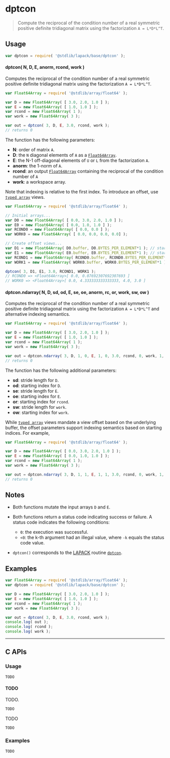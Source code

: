 <!--

@license Apache-2.0

Copyright (c) 2024 The Stdlib Authors.

Licensed under the Apache License, Version 2.0 (the "License");
you may not use this file except in compliance with the License.
You may obtain a copy of the License at

   http://www.apache.org/licenses/LICENSE-2.0

Unless required by applicable law or agreed to in writing, software
distributed under the License is distributed on an "AS IS" BASIS,
WITHOUT WARRANTIES OR CONDITIONS OF ANY KIND, either express or implied.
See the License for the specific language governing permissions and
limitations under the License.

-->

# dptcon

> Compute the reciprocal of the condition number of a real symmetric positive definite tridiagonal matrix using the factorization `A = L*D*L^T`.

<section class = "usage">

## Usage

```javascript
var dptcon = require( '@stdlib/lapack/base/dptcon' );
```

#### dptcon( N, D, E, anorm, rcond, work )

Computes the reciprocal of the condition number of a real symmetric positive definite tridiagonal matrix using the factorization `A = L*D*L^T`.

```javascript
var Float64Array = require( '@stdlib/array/float64' );

var D = new Float64Array( [ 3.0, 2.0, 1.0 ] );
var E = new Float64Array( [ 1.0, 1.0 ] );
var rcond = new Float64Array( 1 );
var work = new Float64Array( 3 );

var out = dptcon( 3, D, E, 3.0, rcond, work );
// returns 0
```

The function has the following parameters:

-   **N**: order of matrix `A`.
-   **D**: the `N` diagonal elements of `A` as a [`Float64Array`][mdn-float64array].
-   **E**: the N-1 off-diagonal elements of `U` or `L` from the factorization `A`.
-   **anorm**: the 1-norm of `A`.
-   **rcond**: an output [`Float64Array`][mdn-float64array] containing the reciprocal of the condition number of `A`
-   **work**: a workspace array.

Note that indexing is relative to the first index. To introduce an offset, use [`typed array`][mdn-typed-array] views.

<!-- eslint-disable stdlib/capitalized-comments -->

```javascript
var Float64Array = require( '@stdlib/array/float64' );

// Initial arrays...
var D0 = new Float64Array( [ 0.0, 3.0, 2.0, 1.0 ] );
var E0 = new Float64Array( [ 0.0, 1.0, 1.0 ] );
var RCOND0 = new Float64Array( [ 0.0, 0.0 ] );
var WORK0 = new Float64Array( [ 0.0, 0.0, 0.0, 0.0] );

// Create offset views...
var D1 = new Float64Array( D0.buffer, D0.BYTES_PER_ELEMENT*1 ); // start at 2nd element
var E1 = new Float64Array( E0.buffer, E0.BYTES_PER_ELEMENT*1 ); // start at 2nd element
var RCOND1 = new Float64Array( RCOND0.buffer, RCOND0.BYTES_PER_ELEMENT*1 ); // start at 2nd element
var WORK1 = new Float64Array( WORK0.buffer, WORK0.BYTES_PER_ELEMENT*1 ); // start at 2nd element

dptcon( 3, D1, E1, 3.0, RCOND1, WORK1 );
// RCOND0 => <Float64Array>[ 0.0, 0.07692307692307693 ]
// WORK0 => <Float64Array>[ 0.0, 4.333333333333333, 4.0, 3.0 ]
```

#### dptcon.ndarray( N, D, sd, od, E, se, oe, anorm, rc, or, work, sw, ow )

Computes the reciprocal of the condition number of a real symmetric positive definite tridiagonal matrix using the factorization `A = L*D*L^T` and alternative indexing semantics.

```javascript
var Float64Array = require( '@stdlib/array/float64' );

var D = new Float64Array( [ 3.0, 2.0, 1.0 ] );
var E = new Float64Array( [ 1.0, 1.0 ] );
var rcond = new Float64Array( 1 );
var work = new Float64Array( 3 );

var out = dptcon.ndarray( 3, D, 1, 0, E, 1, 0, 3.0, rcond, 0, work, 1, 0 );
// returns 0
```

The function has the following additional parameters:

-   **sd**: stride length for `D`.
-   **od**:  starting index for `D`.
-   **se**: stride length for `E`.
-   **oe**:  starting index for `E`.
-   **or**: starting index for `rcond`.
-   **sw**: stride length for `work`.
-   **ow**: starting index for `work`.

While [`typed array`][mdn-typed-array] views mandate a view offset based on the underlying buffer, the offset parameters support indexing semantics based on starting indices. For example,

<!-- eslint-disable max-len -->

```javascript
var Float64Array = require( '@stdlib/array/float64' );

var D = new Float64Array( [ 0.0, 3.0, 2.0, 1.0 ] );
var E = new Float64Array( [ 0.0, 1.0, 1.0 ] );
var rcond = new Float64Array( 1 );
var work = new Float64Array( 3 );

var out = dptcon.ndarray( 3, D, 1, 1, E, 1, 1, 3.0, rcond, 0, work, 1, 0 );
// returns 0
```

</section>

<!-- /.usage -->

<section class="notes">

## Notes

-   Both functions mutate the input arrays `D` and `E`.

-   Both functions return a status code indicating success or failure. A status code indicates the following conditions:

    -   `0`: the execution was successful.
    -   `<0`: the k-th argument had an illegal value, where `-k` equals the status code value.

-   `dptcon()` corresponds to the [LAPACK][LAPACK] routine [`dptcon`][lapack-dptcon].

</section>

<!-- /.notes -->

<section class="examples">

## Examples

<!-- eslint no-undef: "error" -->

```javascript
var Float64Array = require( '@stdlib/array/float64' );
var dptcon = require( '@stdlib/lapack/base/dptcon' );

var D = new Float64Array( [ 3.0, 2.0, 1.0 ] );
var E = new Float64Array( [ 1.0, 1.0 ] );
var rcond = new Float64Array( 1 );
var work = new Float64Array( 3 );

var out = dptcon( 3, D, E, 3.0, rcond, work );
console.log( out );
console.log( rcond );
console.log( work );
```

</section>

<!-- /.examples -->

<!-- C interface documentation. -->

* * *

<section class="c">

## C APIs

<!-- Section to include introductory text. Make sure to keep an empty line after the intro `section` element and another before the `/section` close. -->

<section class="intro">

</section>

<!-- /.intro -->

<!-- C usage documentation. -->

<section class="usage">

### Usage

```c
TODO
```

#### TODO

TODO.

```c
TODO
```

TODO

```c
TODO
```

</section>

<!-- /.usage -->

<!-- C API usage notes. Make sure to keep an empty line after the `section` element and another before the `/section` close. -->

<section class="notes">

</section>

<!-- /.notes -->

<!-- C API usage examples. -->

<section class="examples">

### Examples

```c
TODO
```

</section>

<!-- /.examples -->

</section>

<!-- /.c -->

<!-- Section for related `stdlib` packages. Do not manually edit this section, as it is automatically populated. -->

<section class="related">

</section>

<!-- /.related -->

<!-- Section for all links. Make sure to keep an empty line after the `section` element and another before the `/section` close. -->

<section class="links">

[lapack]: https://www.netlib.org/lapack/explore-html/

[lapack-dptcon]: https://www.netlib.org/lapack/explore-html/d1/d85/group__ptcon_gafc28b3de543d210d9dd7ad6dd9373071.html#gafc28b3de543d210d9dd7ad6dd9373071

[mdn-float64array]: https://developer.mozilla.org/en-US/docs/Web/JavaScript/Reference/Global_Objects/Float64Array

[mdn-typed-array]: https://developer.mozilla.org/en-US/docs/Web/JavaScript/Reference/Global_Objects/TypedArray

</section>

<!-- /.links -->
